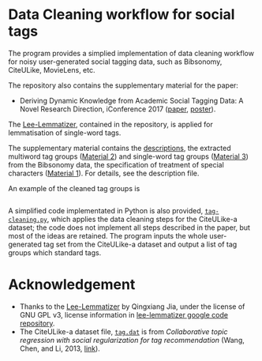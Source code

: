 # Data Cleaning workflow for social tags

The program provides a simplied implementation of data cleaning workflow for noisy user-generated social tagging data, such as Bibsonomy, CiteULike, MovieLens, etc.

The repository also contains the supplementary material for the paper:
* Deriving Dynamic Knowledge from Academic Social Tagging Data: A Novel Research Direction, iConference 2017 ([paper](https://www.ideals.illinois.edu/bitstream/handle/2142/96693/3.13_170_Dong-Deriving%20Dynamic%20Knowledge%20from%20Academic%20Social%20Tagging%20Data.pdf?sequence=1&isAllowed=y), [poster](http://cgi.csc.liv.ac.uk/~hang/ppt/iConference%20Poster%20pptx%20Deriving%20Dynamic%20Knowledge%20from%20Academic%20Social%20Tagging%20Data.pdf)).

The [Lee-Lemmatizer](https://github.com/qingxiang-jia/lee-lemmatizer), contained in the repository, is applied for lemmatisation of single-word tags.

The supplementary material contains the [descriptions](https://github.com/acadTags/tag-data-cleaning/blob/master/readme%20supplementary%20files.pdf), the extracted multiword tag groups ([Material 2](https://github.com/acadTags/tag-data-cleaning/blob/master/Material%202_Full%20multiword%20tag%20groups%20after%20step%204.txt)) and single-word tag groups ([Material 3](https://github.com/acadTags/tag-data-cleaning/blob/master/Material%203_Full_single%20tag%20groups%20after%20step%204.txt)) from the Bibsonomy data, the specification of treatment of special characters ([Material 1](https://github.com/acadTags/tag-data-cleaning/blob/master/Material%201_Table%20for%20handling%20specific%20characters.pdf)). For details, see the description file.

An example of the cleaned tag groups is 
```Semantic_Web: semanticweb  semantic_web  Semantic_Web  SemanticWeb  semantic-web  Semantic_Web,_RDF_etc.  semantic+web  semanticWeb  #semanticweb  Semantic-Web  semantic_Web  semantic.web  semanticWeb,  semantic\\_web,  {SemanticWeb}  semanticweb,  semantic\\_web  Semantic_web  Semanticweb  semanticweb'  semantweb  web:semanticweb  semantiweb  semanticwe  rdf,semanticweb,sioc,socialsoftware,web2.0  dataintegration,reviews,semanticweb,userinteraction,web2.0  customiseddatatypes,descriptionlogics,ontologies,semanticweb,unarydatatypegroups  algorithmsandcomplexity,descriptionlogic,literaturesearch,logics,ontology,ranking,semanticweb,variable-strengthconditionalpreference,web  semantic_web,  {SemanticWeb  sematnic+web  chunking,descriptionlogics,knowledgerepresentation,model-theoreticsemantics,reasoning,ruleslanguages,semanticweb,systems,vampire  SemanticWeb(Thema)  }_semantic_web  photoannotation,rdf,semanticweb,sparql,userinterfaces  sematicweb  explanation,ontologydebugging,owl,semanticweb  ecoinformatics,ecology,ontologies,semanticweb  semantic-web,  representationalstatetransfer,semanticweb,web2.0,webservices  }_{SemanticWeb  semantic-Web  semantc_web 7617 7470 428 2.065 883.82 1.02 0.56 isReliable:false confidence:100.00%
```

A simplified code implementated in Python is also provided, [```tag-cleaning.py```](), which applies the data cleaning steps for the CiteULike-a dataset; the code does not implement all steps described in the paper, but most of the ideas are retained. The program inputs the whole user-generated tag set from the CiteULike-a dataset and output a list of tag groups which standard tags.

# Acknowledgement
* Thanks to the [Lee-Lemmatizer](https://github.com/qingxiang-jia/lee-lemmatizer) by Qingxiang Jia, under the license of GNU GPL v3, license information in [lee-lemmatizer google code repository](https://code.google.com/archive/p/lee-lemmatizer/).
* The CiteULike-a dataset file, [```tag.dat```](https://github.com/acadTags/tag-data-cleaning/blob/master/tags.dat) is from *Collaborative topic regression with social regularization for tag recommendation* (Wang, Chen, and Li, 2013, [link](https://sites.cs.ucsb.edu/~binyichen/IJCAI13-400.pdf)).